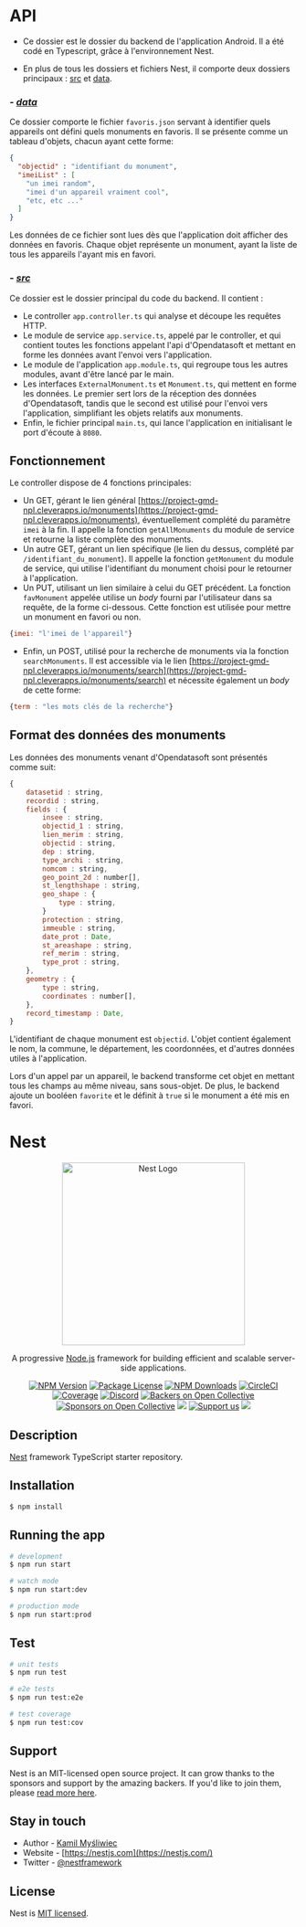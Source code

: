# **API**

- Ce dossier est le dossier du backend de l'application Android. Il a été codé en Typescript, grâce à l'environnement Nest.

- En plus de tous les dossiers et fichiers Nest, il comporte deux dossiers principaux : [src](https://github.com/GabrielMicoud/android-project-ismin/tree/main/api/src) et [data](https://github.com/GabrielMicoud/android-project-ismin/tree/main/api/data).

### - ***[data](https://github.com/GabrielMicoud/android-project-ismin/tree/main/api/data)***
Ce dossier comporte le fichier ```favoris.json``` servant à identifier quels appareils ont défini quels monuments en favoris. Il se présente comme un tableau d'objets, chacun ayant cette forme: 
```json
{
  "objectid" : "identifiant du monument",
  "imeiList" : [
    "un imei random",
    "imei d'un appareil vraiment cool", 
    "etc, etc ..."
  ]
}
```
Les données de ce fichier sont lues dès que l'application doit afficher des données en favoris. Chaque objet représente un monument, ayant la liste de tous les appareils l'ayant mis en favori.

### - ***[src](https://github.com/GabrielMicoud/android-project-ismin/tree/main/api/src)***
Ce dossier est le dossier principal du code du backend. Il contient :

- Le controller ```app.controller.ts``` qui analyse et découpe les requêtes HTTP. 
- Le module de service ```app.service.ts```, appelé par le controller, et qui contient toutes les fonctions appelant l'api d'Opendatasoft et mettant en forme les données avant l'envoi vers l'application.
- Le module de l'application ```app.module.ts```, qui regroupe tous les autres modules, avant d'être lancé par le main.
- Les interfaces ```ExternalMonument.ts``` et ```Monument.ts```, qui mettent en forme les données. Le premier sert lors de la réception des données d'Opendatasoft, tandis que le second est utilisé pour l'envoi vers l'application, simplifiant les objets relatifs aux monuments.
- Enfin, le fichier principal ```main.ts```, qui lance l'application en initialisant le port d'écoute à ```8080```.

## **Fonctionnement**
Le controller dispose de 4 fonctions principales: 

- Un GET, gérant le lien général [https://project-gmd-npl.cleverapps.io/monuments](https://project-gmd-npl.cleverapps.io/monuments), éventuellement complété du paramètre ```imei``` à la fin. Il appelle la fonction ```getAllMonuments``` du module de service et retourne la liste complète des monuments.
- Un autre GET, gérant un lien spécifique (le lien du dessus, complété par ```/identifiant_du_monument```). Il appelle la fonction ```getMonument``` du module de service, qui utilise l'identifiant du monument choisi pour le retourner à l'application.
- Un PUT, utilisant un lien similaire à celui du GET précédent. La fonction ```favMonument``` appelée utilise un *body* fourni par l'utilisateur dans sa requête, de la forme ci-dessous. Cette fonction est utilisée pour mettre un monument en favori ou non.
```javascript
{imei: "l'imei de l'appareil"}
```
- Enfin, un POST, utilisé pour la recherche de monuments via la fonction ```searchMonuments```. Il est accessible via le lien [https://project-gmd-npl.cleverapps.io/monuments/search](https://project-gmd-npl.cleverapps.io/monuments/search) et nécessite également un *body* de cette forme: 
```javascript
{term : "les mots clés de la recherche"}
```

## Format des données des monuments

Les données des monuments venant d'Opendatasoft sont présentés comme suit:

```javascript
{
    datasetid : string,
    recordid : string,
    fields : {
        insee : string,
        objectid_1 : string,
        lien_merim : string,
        objectid : string,
        dep : string,
        type_archi : string,
        nomcom : string,
        geo_point_2d : number[],
        st_lengthshape : string,
        geo_shape : {
            type : string,
        }
        protection : string,
        immeuble : string,
        date_prot : Date,
        st_areashape : string,
        ref_merim : string,
        type_prot : string,
    },
    geometry : {
        type : string,
        coordinates : number[],
    },
    record_timestamp : Date,
}
```
L'identifiant de chaque monument est ```objectid```. L'objet contient également le nom, la commune, le département, les coordonnées, et d'autres données utiles à l'application.

Lors d'un appel par un appareil, le backend transforme cet objet en mettant tous les champs au même niveau, sans sous-objet. De plus, le backend ajoute un booléen ```favorite``` et le définit à ```true``` si le monument a été mis en favori.

# Nest

<p align="center">
  <a href="http://nestjs.com/" target="blank"><img src="https://nestjs.com/img/logo_text.svg" width="320" alt="Nest Logo" /></a>
</p>

[circleci-image]: https://img.shields.io/circleci/build/github/nestjs/nest/master?token=abc123def456
[circleci-url]: https://circleci.com/gh/nestjs/nest

  <p align="center">A progressive <a href="http://nodejs.org" target="_blank">Node.js</a> framework for building efficient and scalable server-side applications.</p>
    <p align="center">
<a href="https://www.npmjs.com/~nestjscore" target="_blank"><img src="https://img.shields.io/npm/v/@nestjs/core.svg" alt="NPM Version" /></a>
<a href="https://www.npmjs.com/~nestjscore" target="_blank"><img src="https://img.shields.io/npm/l/@nestjs/core.svg" alt="Package License" /></a>
<a href="https://www.npmjs.com/~nestjscore" target="_blank"><img src="https://img.shields.io/npm/dm/@nestjs/common.svg" alt="NPM Downloads" /></a>
<a href="https://circleci.com/gh/nestjs/nest" target="_blank"><img src="https://img.shields.io/circleci/build/github/nestjs/nest/master" alt="CircleCI" /></a>
<a href="https://coveralls.io/github/nestjs/nest?branch=master" target="_blank"><img src="https://coveralls.io/repos/github/nestjs/nest/badge.svg?branch=master#9" alt="Coverage" /></a>
<a href="https://discord.gg/G7Qnnhy" target="_blank"><img src="https://img.shields.io/badge/discord-online-brightgreen.svg" alt="Discord"/></a>
<a href="https://opencollective.com/nest#backer" target="_blank"><img src="https://opencollective.com/nest/backers/badge.svg" alt="Backers on Open Collective" /></a>
<a href="https://opencollective.com/nest#sponsor" target="_blank"><img src="https://opencollective.com/nest/sponsors/badge.svg" alt="Sponsors on Open Collective" /></a>
  <a href="https://paypal.me/kamilmysliwiec" target="_blank"><img src="https://img.shields.io/badge/Donate-PayPal-ff3f59.svg"/></a>
    <a href="https://opencollective.com/nest#sponsor"  target="_blank"><img src="https://img.shields.io/badge/Support%20us-Open%20Collective-41B883.svg" alt="Support us"></a>
  <a href="https://twitter.com/nestframework" target="_blank"><img src="https://img.shields.io/twitter/follow/nestframework.svg?style=social&label=Follow"></a>
</p>
  <!--[![Backers on Open Collective](https://opencollective.com/nest/backers/badge.svg)](https://opencollective.com/nest#backer)
  [![Sponsors on Open Collective](https://opencollective.com/nest/sponsors/badge.svg)](https://opencollective.com/nest#sponsor)-->

## Description

[Nest](https://github.com/nestjs/nest) framework TypeScript starter repository.

## Installation

```bash
$ npm install
```

## Running the app

```bash
# development
$ npm run start

# watch mode
$ npm run start:dev

# production mode
$ npm run start:prod
```

## Test

```bash
# unit tests
$ npm run test

# e2e tests
$ npm run test:e2e

# test coverage
$ npm run test:cov
```

## Support

Nest is an MIT-licensed open source project. It can grow thanks to the sponsors and support by the amazing backers. If you'd like to join them, please [read more here](https://docs.nestjs.com/support).

## Stay in touch

- Author - [Kamil Myśliwiec](https://kamilmysliwiec.com)
- Website - [https://nestjs.com](https://nestjs.com/)
- Twitter - [@nestframework](https://twitter.com/nestframework)

## License

Nest is [MIT licensed](LICENSE).
